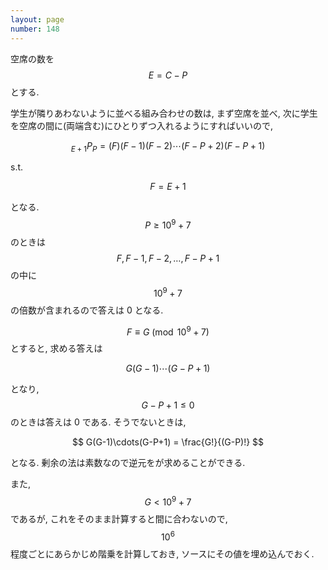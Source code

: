 ```yaml
---
layout: page
number: 148
---
```

空席の数を $$ E = C - P $$ とする.

学生が隣りあわないように並べる組み合わせの数は, まず空席を並べ, 次に学生を空席の間に(両端含む)にひとりずつ入れるようにすればいいので,

$$
{}_{E+1}P_{P} = (F)(F-1)(F-2)\cdots(F-P+2)(F-P+1)
$$

s.t.

$$
F = E + 1
$$

となる. $$ P \geq 10^9+7 $$ のときは $$ F, F-1, F-2, \dots, F-P+1 $$ の中に $$ 10^9+7 $$ の倍数が含まれるので答えは 0 となる.

$$ F \equiv G \pmod{10^9+7} $$ とすると, 求める答えは

$$
G(G-1)\cdots(G-P+1)
$$

となり, $$ G-P+1 \leq 0 $$ のときは答えは 0 である. そうでないときは,

$$
G(G-1)\cdots(G-P+1) = \frac{G!}{(G-P)!}
$$

となる. 剰余の法は素数なので逆元をが求めることができる.

また, $$ G \lt 10^9+7 $$ であるが, これをそのまま計算すると間に合わないので, $$ 10^6 $$ 程度ごとにあらかじめ階乗を計算しておき, ソースにその値を埋め込んでおく.
